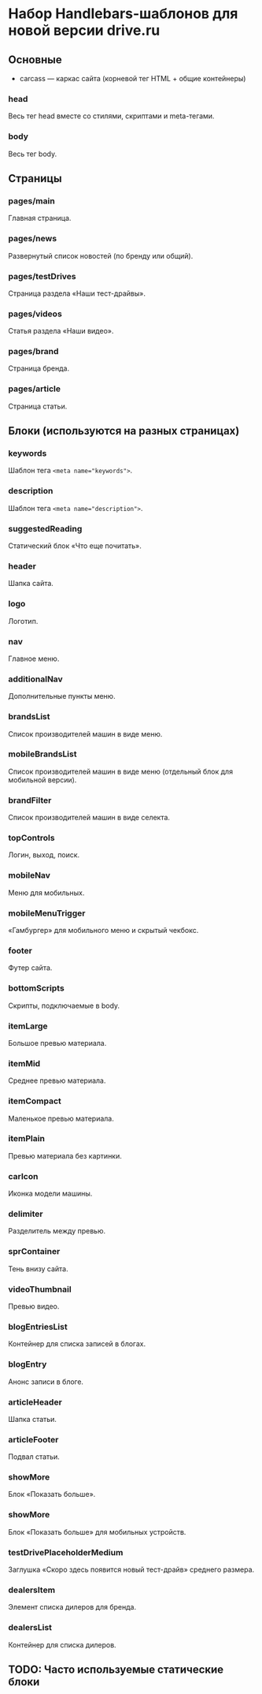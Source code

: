 # Набор Handlebars-шаблонов для новой версии drive.ru

## Основные

* carcass — каркас сайта (корневой тег HTML + общие контейнеры)

### head
Весь тег head вместе со стилями, скриптами и meta-тегами.

### body
Весь тег body.

## Страницы

### pages/main
Главная страница.

### pages/news
Развернутый список новостей (по бренду или общий).

### pages/testDrives
Страница раздела «Наши тест-драйвы».

### pages/videos
Статья раздела «Наши видео».

### pages/brand
Страница бренда.

### pages/article
Страница статьи.

## Блоки (используются на разных страницах)

### keywords
Шаблон тега `<meta name="keywords">`.

### description
Шаблон тега `<meta name="description">`.

### suggestedReading
Статический блок «Что еще почитать».

### header
Шапка сайта.

### logo
Логотип.

### nav
Главное меню.

### additionalNav
Дополнительные пункты меню.

### brandsList
Список производителей машин в виде меню.

### mobileBrandsList
Список производителей машин в виде меню (отдельный блок для мобильной версии).

### brandFilter
Список производителей машин в виде селекта.

### topControls
Логин, выход, поиск.

### mobileNav
Меню для мобильных.

### mobileMenuTrigger
«Гамбургер» для мобильного меню и скрытый чекбокс.

### footer
Футер сайта.

### bottomScripts
Скрипты, подключаемые в body.

### itemLarge
Большое превью материала.

### itemMid
Среднее превью материала.

### itemCompact
Маленькое превью материала.

### itemPlain
Превью материала без картинки.

### carIcon
Иконка модели машины.

### delimiter
Разделитель между превью.

### sprContainer
Тень внизу сайта.

### videoThumbnail
Превью видео.

### blogEntriesList
Контейнер для списка записей в блогах.

### blogEntry
Анонс записи в блоге.

### articleHeader
Шапка статьи.

### articleFooter
Подвал статьи.

### showMore
Блок «Показать больше».

### showMore
Блок «Показать больше» для мобильных устройств.

### testDrivePlaceholderMedium
Заглушка «Скоро здесь появится новый тест-драйв» среднего размера.

### dealersItem
Элемент списка дилеров для бренда.

### dealersList
Контейнер для списка дилеров.

## TODO: Часто используемые статические блоки

